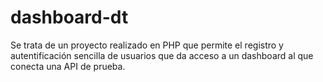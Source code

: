 # dashboard-dt
Se trata de un proyecto realizado en PHP que permite el registro y autentificación sencilla de usuarios que da acceso a un dashboard al que conecta una API de prueba.
